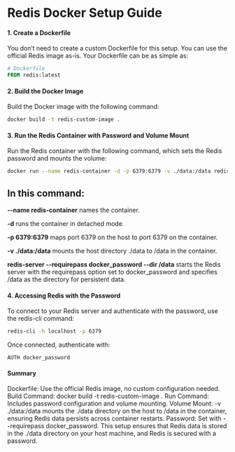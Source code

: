 # Redis Docker Setup Guide
#### 1. Create a Dockerfile
You don’t need to create a custom Dockerfile for this setup. You can use the official Redis image as-is. Your Dockerfile can be as simple as:

```Dockerfile
# Dockerfile
FROM redis:latest
```
#### 2. Build the Docker Image
Build the Docker image with the following command:

```bash
docker build -t redis-custom-image .
```
#### 3. Run the Redis Container with Password and Volume Mount
Run the Redis container with the following command, which sets the Redis password and mounts the volume:

```bash
docker run --name redis-container -d -p 6379:6379 -v ./data:/data redis-custom-image redis-server --requirepass docker_password --dir /data
```
## In this command:

**--name redis-container** names the container.

**-d** runs the container in detached mode.

**-p 6379:6379** maps port 6379 on the host to port 6379 on the container.

**-v ./data:/data** mounts the host directory ./data to /data in the container.

**redis-server --requirepass docker_password --dir /data** starts the Redis server with the requirepass option set to docker_password and specifies /data as the directory for persistent data.
#### 4. Accessing Redis with the Password
To connect to your Redis server and authenticate with the password, use the redis-cli command:

```bash
redis-cli -h localhost -p 6379
```
Once connected, authenticate with:

```plaintext
AUTH docker_password
```
#### Summary
Dockerfile: Use the official Redis image, no custom configuration needed.
Build Command: docker build -t redis-custom-image .
Run Command: Includes password configuration and volume mounting.
Volume Mount: -v ./data:/data mounts the ./data directory on the host to /data in the container, ensuring Redis data persists across container restarts.
Password: Set with --requirepass docker_password.
This setup ensures that Redis data is stored in the ./data directory on your host machine, and Redis is secured with a password.